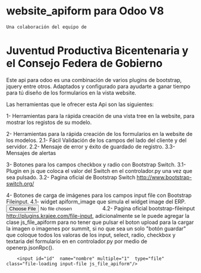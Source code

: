 website_apiform para Odoo V8
====================
    Una colaboración del equipo de
Juventud Productiva Bicentenaria y el Consejo Federa de Gobierno
=========================

Este api para odoo es una combinación de varios plugins de bootstrap, jquery 
entre otros. Adaptados y configurado para ayudarte a ganar tiempo para tú diseño
de los formularios en la vista website. 


Las herramientas que le ofrecer  esta Api son las siguientes:

1- Herramientas para la rápida creación de una vista tree en la website, para mostrar los registos de su modelo. 

2- Herramientas para la rápida creación de los formularios en la website de los modelos.
    2.1- Fácil Validación de los campos del lado del cliente y del servidor.
    2.2- Mensaje de error y éxito de guardado de registro.
    3.3- Mensajes de alertas 

3- Botones para los campos checkbox y radio con Bootstrap Switch.
    3.1- Plugin en js que coloca el valor del Switch en el controlador.py una vez que sea pulsado.
    3.2- Pagina oficial de Bootstrap Switch http://www.bootstrap-switch.org/

4- Botones de carga de imágenes para los campos input file con Bootstrap Fileinput.
    4.1- widget apiform_image que simula el widget image del ERP.
        <input type="file" id="image1"  class="img-responsive" name="image"  widget="apiform_image" />
    4.2- Pagina oficial bootstrap-fileinput http://plugins.krajee.com/file-input, adicionalmente se le puede agregar
        la clase js_file_apiform para no tener que pulsar el boton upload para la cargar la imagen o imagenes por summit, 
        si no que sea un solo "botón guardar" que coloque todos los valoras de los input, select, radio, checkbox y textaria
        del formulario en en controlador.py por medio de openerp.jsonRpc().
         
        <input id="id"  name="nombre" multiple="1"  type="file" class="file-loading input-file js_file_apiform"/>

